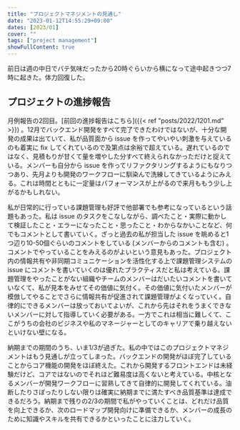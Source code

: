 ```yaml
---
title: "プロジェクトマネジメントの見通し"
date: "2023-01-12T14:55:29+09:00"
dates: [2023/01]
cover: ""
tags: ["project management"]
showFullContent: true
---
```


前日は週の中日でバテ気味だったから20時ぐらいから横になって途中起きつつ7時に起きた。体力回復した。

## プロジェクトの進捗報告

月例報告の2回目。[前回の進捗報告はこちら]({{< ref "posts/2022/1201.md" >}}) 。12月でバックエンド開発をすべて完了できたわけではないが、十分な開発の成果は出ていて、私が品質面から issue を作ってやいやい刺激を与えているのも着実に fix してくれているので及第点は余裕で超えている。遅れているのではなく、見積もりが甘くて量を増やした分すべて終えられなかっただけと捉えている。メンバーも自分から issue を作ってリファクタリングするようにもなりつつあり、先月よりも開発のワークフローに馴染んで洗練してきているようにみえる。これは時間とともに一定量はパフォーマンスが上がるので来月ももう少し上がるかもしれない。

私が日常的に行っている課題管理も好評で他部署でも参考になっているという話題もあった。私は issue のタスクをこなしながら、調べたこと・実際に動かして検証したこと・エラーになったこと・思ったこと・わからなかいことなど、何でもコメントとして書いていく。ざっと過去の私が担当した issue を眺めると1つ辺り10-50個ぐらいのコメントをしている (メンバーからのコメントも含む) 。コメントでやっていることをみえるのがよいという意見もあった。プロジェクト内の情報共有や非同期コミュニケーションを活性化する上で課題管理システムの issue にコメントを書いていくのは優れたプラクティスだと私は考えている。課題管理をやったことがない組織やチームのメンバーはだいたいコメントを書いていなくて、私が見本をみせてその価値に気付く。その価値に気付いたメンバーが模倣してやることでさらに情報共有が促進されて課題管理がよくなっていく。自律的にできるメンバーは放っておいてよいが、これから先はそれをうまくできないメンバーに対して指導していく必要がある。一方でこれは相当に難しくて、ここがうちの会社のビジネスや私のマネージャーとしてのキャリアで乗り越えないといけない壁になる。

納期までの期間のうち、いま1/3が過ぎた。私の中ではこのプロジェクトマネジメントはもう見通しが立ってしまった。バックエンドの開発がほぼ完了していることからコア機能の開発をほぼ終えた。これから開発するフロントエンドは未経験だけど、コアではないのでそれほど難易度は高くないと考えている。中核となるメンバーが開発ワークフローに習熟してきて自律的に開発してくれている。油断したりさぼったりしない限りは確実に納期までに満たすべき品質基準は達成できるだろう。納期まで残りの2/3の期間で私がやっていくことは、どれだけ品質を向上できるか、次のロードマップ開発向けに準備できるか、メンバーの成長のために知識やスキルを共有できるかといったことに注力していく。
